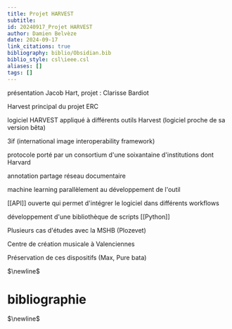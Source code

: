 ```yaml
---
title: Projet HARVEST
subtitle:
id: 20240917_Projet HARVEST
author: Damien Belvèze
date: 2024-09-17
link_citations: true
bibliography: biblio/Obsidian.bib
biblio_style: csl\ieee.csl
aliases: []
tags: []
---
```

présentation Jacob Hart, projet : Clarisse Bardiot  

Harvest principal du projet ERC

logiciel HARVEST appliqué à différents outils
Harvest (logiciel proche de sa version bêta)

3if (international image interoperability framework)

protocole porté par un consortium d'une soixantaine d'institutions dont Harvard

annotation partage réseau documentaire

  

machine learning parallèlement au développement de l'outil

  

[[API]] ouverte qui permet d'intégrer le logiciel dans différents workflows

développement d'une bibliothèque de scripts [[Python]]

  

Plusieurs cas d'études avec la MSHB (Plozevet)

Centre de création musicale à Valenciennes

Préservation de ces dispositifs (Max, Pure bata)


$\newline$
# bibliographie
$\newline$






